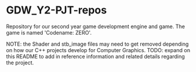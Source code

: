 # GDW_Y2-PJT-repos
Repository for our second year game development engine and game.
The game is named 'Codename: ZERO'.

NOTE: the Shader and stb_image files may need to get removed depending on how our C++ projects develop for Computer Graphics.
TODO: expand on this README to add in reference information and related details regarding the project.